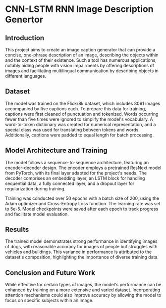 # CNN-LSTM RNN Image Description Genertor

## Introduction

This project aims to create an image caption generator that can provide a concise, one-phrase description of an image, describing the objects within and the context of their existence. Such a tool has numerous applications, notably aiding people with vision impairments by offering descriptions of images and facilitating multilingual communication by describing objects in different languages.

## Dataset

The model was trained on the Flickr8k dataset, which includes 8091 images accompanied by five captions each. To prepare this data for training, captions were first cleaned of punctuation and tokenized. Words occurring fewer than five times were ignored to simplify the model's vocabulary. A word-to-token dictionary was created for numerical representation, and a special class was used for translating between tokens and words. Additionally, captions were padded to equal length for batch processing.

## Model Architecture and Training

The model follows a sequence-to-sequence architecture, featuring an encoder-decoder design. The encoder employs a pretrained ResNext model from PyTorch, with its final layer adapted for the project's needs. The decoder comprises an embedding layer, an LSTM block for handling sequential data, a fully connected layer, and a dropout layer for regularization during training.

Training was conducted over 50 epochs with a batch size of 200, using the Adam optimizer and Cross-Entropy Loss function. The learning rate was set to 5e-5. Model checkpoints were saved after each epoch to track progress and facilitate model evaluation.

## Results

The trained model demonstrates strong performance in identifying images of dogs, with reasonable accuracy for images of people but struggles with vehicles and buildings. This variance in performance is attributed to the dataset's composition, highlighting the importance of diverse training data.

## Conclusion and Future Work

While effective for certain types of images, the model's performance can be enhanced by training on a more extensive and varied dataset. Incorporating attention mechanisms could also improve accuracy by allowing the model to focus on specific subjects within an image.
